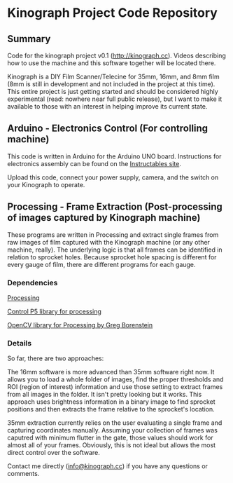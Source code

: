 # Kinograph Project Code Repository

## Summary

Code for the kinograph project v0.1 (http://kinograph.cc). Videos describing how to use the machine and this software together will be located there.

Kinograph is a DIY Film Scanner/Telecine for 35mm, 16mm, and 8mm film (8mm is still in development and not included in the project at this time). This entire project is just getting started and should be considered highly experimental (read: nowhere near full public release), but I want to make it available to those with an interest in helping improve its current state. 

## Arduino - Electronics Control (For controlling machine)

This code is written in Arduino for the Arduino UNO board. Instructions for electronics assembly can be found on the [Instructables site](http://www.instructables.com/id/Kinograph-v01-DIY-Film-Scanner/step9/Electronics/).

Upload this code, connect your power supply, camera, and the switch on your Kinograph to operate.

## Processing - Frame Extraction (Post-processing of images captured by Kinograph machine)

These programs are written in Processing and extract single frames from raw images of film captured with the Kinograph machine (or any other machine, really). The underlying logic is that all frames can be identified in relation to sprocket holes. Because sprocket hole spacing is different for every gauge of film, there are different programs for each gauge. 

### Dependencies
[Processing](http://processing.org)

[Control P5 library for processing](http://www.sojamo.de/libraries/controlP5/)

[OpenCV library for Processing by Greg Borenstein](https://github.com/atduskgreg/opencv-processing)

### Details
So far, there are two approaches:

The 16mm software is more advanced than 35mm software right now. It allows you to load a whole folder of images, find the proper thresholds and ROI (region of interest) information and use those setting to extract frames from all images in the folder. It isn't pretty looking but it works. This approach uses brightness information in a binary image to find sprocket positions and then extracts the frame relative to the sprocket's location.

35mm extraction currently relies on the user evaluating a single frame and capturing coordinates manually. Assuming your collection of frames was caputred with minimum flutter in the gate, those values should work for almost all of your frames. Obviously, this is not ideal but allows the most direct control over the software.

Contact me directly (info@kinograph.cc) if you have any questions or comments. 
